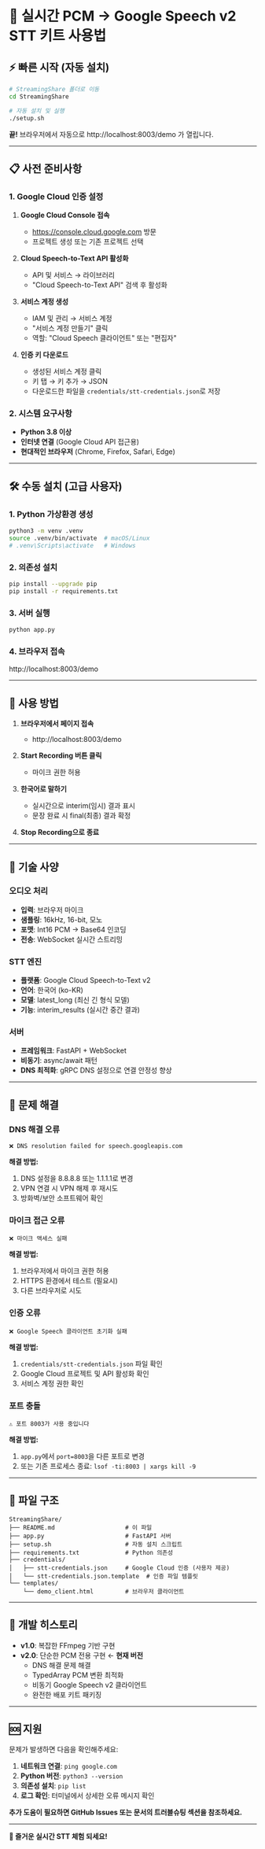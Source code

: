 # 🎤 실시간 PCM → Google Speech v2 STT 키트 사용법

## ⚡ 빠른 시작 (자동 설치)

```bash
# StreamingShare 폴더로 이동
cd StreamingShare

# 자동 설치 및 실행
./setup.sh
```

**끝!** 브라우저에서 자동으로 http://localhost:8003/demo 가 열립니다.

---

## 📋 사전 준비사항

### 1. Google Cloud 인증 설정

1. **Google Cloud Console 접속**
   - https://console.cloud.google.com 방문
   - 프로젝트 생성 또는 기존 프로젝트 선택

2. **Cloud Speech-to-Text API 활성화**
   - API 및 서비스 → 라이브러리
   - "Cloud Speech-to-Text API" 검색 후 활성화

3. **서비스 계정 생성**
   - IAM 및 관리 → 서비스 계정
   - "서비스 계정 만들기" 클릭
   - 역할: "Cloud Speech 클라이언트" 또는 "편집자"

4. **인증 키 다운로드**
   - 생성된 서비스 계정 클릭
   - 키 탭 → 키 추가 → JSON
   - 다운로드한 파일을 `credentials/stt-credentials.json`로 저장

### 2. 시스템 요구사항

- **Python 3.8 이상**
- **인터넷 연결** (Google Cloud API 접근용)
- **현대적인 브라우저** (Chrome, Firefox, Safari, Edge)

---

## 🛠️ 수동 설치 (고급 사용자)

### 1. Python 가상환경 생성

```bash
python3 -m venv .venv
source .venv/bin/activate  # macOS/Linux
# .venv\Scripts\activate   # Windows
```

### 2. 의존성 설치

```bash
pip install --upgrade pip
pip install -r requirements.txt
```

### 3. 서버 실행

```bash
python app.py
```

### 4. 브라우저 접속

http://localhost:8003/demo

---

## 🎯 사용 방법

1. **브라우저에서 페이지 접속**
   - http://localhost:8003/demo

2. **Start Recording 버튼 클릭**
   - 마이크 권한 허용

3. **한국어로 말하기**
   - 실시간으로 interim(임시) 결과 표시
   - 문장 완료 시 final(최종) 결과 확정

4. **Stop Recording으로 종료**

---

## 🔧 기술 사양

### 오디오 처리
- **입력**: 브라우저 마이크
- **샘플링**: 16kHz, 16-bit, 모노
- **포맷**: Int16 PCM → Base64 인코딩
- **전송**: WebSocket 실시간 스트리밍

### STT 엔진
- **플랫폼**: Google Cloud Speech-to-Text v2
- **언어**: 한국어 (ko-KR)
- **모델**: latest_long (최신 긴 형식 모델)
- **기능**: interim_results (실시간 중간 결과)

### 서버
- **프레임워크**: FastAPI + WebSocket
- **비동기**: async/await 패턴
- **DNS 최적화**: gRPC DNS 설정으로 연결 안정성 향상

---

## 🚨 문제 해결

### DNS 해결 오류

```
❌ DNS resolution failed for speech.googleapis.com
```

**해결 방법:**
1. DNS 설정을 8.8.8.8 또는 1.1.1.1로 변경
2. VPN 연결 시 VPN 해제 후 재시도
3. 방화벽/보안 소프트웨어 확인

### 마이크 접근 오류

```
❌ 마이크 액세스 실패
```

**해결 방법:**
1. 브라우저에서 마이크 권한 허용
2. HTTPS 환경에서 테스트 (필요시)
3. 다른 브라우저로 시도

### 인증 오류

```
❌ Google Speech 클라이언트 초기화 실패
```

**해결 방법:**
1. `credentials/stt-credentials.json` 파일 확인
2. Google Cloud 프로젝트 및 API 활성화 확인
3. 서비스 계정 권한 확인

### 포트 충돌

```
⚠️ 포트 8003가 사용 중입니다
```

**해결 방법:**
1. `app.py`에서 `port=8003`을 다른 포트로 변경
2. 또는 기존 프로세스 종료: `lsof -ti:8003 | xargs kill -9`

---

## 📁 파일 구조

```
StreamingShare/
├── README.md                    # 이 파일
├── app.py                       # FastAPI 서버
├── setup.sh                     # 자동 설치 스크립트
├── requirements.txt             # Python 의존성
├── credentials/
│   ├── stt-credentials.json     # Google Cloud 인증 (사용자 제공)
│   └── stt-credentials.json.template  # 인증 파일 템플릿
└── templates/
    └── demo_client.html         # 브라우저 클라이언트
```

---

## 🔄 개발 히스토리

- **v1.0**: 복잡한 FFmpeg 기반 구현
- **v2.0**: 단순한 PCM 전용 구현 ← **현재 버전**
  - DNS 해결 문제 해결
  - TypedArray PCM 변환 최적화
  - 비동기 Google Speech v2 클라이언트
  - 완전한 배포 키트 패키징

---

## 🆘 지원

문제가 발생하면 다음을 확인해주세요:

1. **네트워크 연결**: `ping google.com`
2. **Python 버전**: `python3 --version`
3. **의존성 설치**: `pip list`
4. **로그 확인**: 터미널에서 상세한 오류 메시지 확인

**추가 도움이 필요하면 GitHub Issues 또는 문서의 트러블슈팅 섹션을 참조하세요.**

---

**🎉 즐거운 실시간 STT 체험 되세요!**